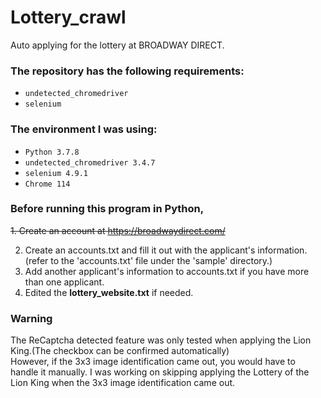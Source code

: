 # Lottery_crawl
Auto applying for the lottery at BROADWAY DIRECT.


### The repository has the following requirements:

 - `undetected_chromedriver`
 - `selenium`

### The environment I was using:

- `Python 3.7.8`
- `undetected_chromedriver 3.4.7`
- `selenium 4.9.1`
- `Chrome 114`

### Before running this program in Python, 
~~1. Create an account at https://broadwaydirect.com/~~

2. Create an accounts.txt and fill it out with the applicant's information. (refer to the 'accounts.txt' file under the 'sample' directory.)
3. Add another applicant's information to accounts.txt if you have more than one applicant.
4. Edited the **lottery_website.txt** if needed.

### Warning
The ReCaptcha detected feature was only tested when applying the Lion King.(The checkbox can be confirmed automatically)\
However, if the 3x3  image identification came out, you would have to handle it manually.
I was working on skipping applying the Lottery of the Lion King when the 3x3  image identification came out.


